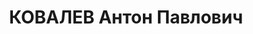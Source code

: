 ---
title: КОВАЛЕВ Антон Павлович
description: "1896 р., завод Щеткіна Рославльського повіту Смоленської губ., росіянин,\
  \ з робітників. позапартійний, освіта вища, головний інженер рудника ім. Чубаря\
  \ Кривбасу. \n  27.10.1937 р.звинувачений у належності до к/рев. організації, розстріляний\
  \ 28.10.1937 р. \n  Реабілітований 17.09.1957 р."
---